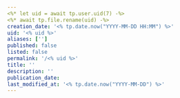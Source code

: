 ```yaml
---
<%* let uid = await tp.user.uid(7) -%>
<%* await tp.file.rename(uid) -%>
creation_date: '<% tp.date.now("YYYY-MM-DD HH:MM") %>'
uid: '<% uid %>'
aliases: ['']
published: false
listed: false
permalink: '/<% uid %>'
title: ''
description: ''
publication_date:
last_modified_at: '<% tp.date.now("YYYY-MM-DD") %>'
---
```

